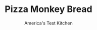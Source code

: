 ---
layout: ../../layouts/MarkdownPostLayout.astro
title: Pizza Monkey Bread
author: America's Test Kitchen
pubDate: 2023-03-15
description: "As a fresh twist on sweet monkey bread, this pizza-flavored version is a knockout concept. Too bad most of the recipes we tried failed to execute it well."
image_url: https://res.cloudinary.com/hksqkdlah/image/upload/ar_1:1,c_fill,dpr_2.0,f_auto,fl_lossy.progressive.strip_profile,g_faces:auto,q_auto:low,w_344/19999_sfs-pizzamonkeybread-v2-9
tags: ["Appetizers","Make Ahead","Breads","Cookbook Collection"]
calories: 5118
protein: 25
carbohydrates: 66
fats: 
fiber: 5
ingredients: ["2 (1-pound) balls, pizza dough","4 ounces sliced, pepperoni","3 tablespoons, extra-virgin olive oil","1 1/2 ounces, Parmesan cheese, grated (3/4 cup)","1/2 teaspoon, dried oregano","8 (4 1/2-inch) sticks, mozzarella string cheese","3 tablespoons, extra-virgin olive oil","4 , garlic cloves, minced","1 (28-ounce) can, crushed tomatoes","1/2 teaspoon, dried oregano","1/2 teaspoon, salt","1/2 teaspoon, pepper"]
serves: 8
time: "1¾ hours, plus 30 minutes rising and 20 minutes cooling"
instructions: ["FOR THE MONKEY BREAD: Line baking sheet with parchment paper and sprinkle with flour. Roll each dough ball into 10 by 6-inch rectangle on lightly floured counter, then transfer to prepared sheet. Cover with plastic wrap and let sit for 15 minutes.","Microwave pepperoni in bowl until fat is rendered, 60 to 90 seconds, stirring halfway through microwaving. Using tongs, transfer pepperoni to paper towel–lined plate, reserving pepperoni oil in bowl (you should have about 1 tablespoon). Pat pepperoni dry with paper towels. Stir olive oil into pepperoni oil. Brush 12-cup nonstick Bundt pan with 2 teaspoons oil mixture. Combine Parmesan and oregano in separate bowl.","Working with 1 dough rectangle at a time, return to lightly floured counter and roll into 18 by 9-inch rectangle with long edge parallel to counter edge, stretching corners as needed to make neat rectangle. Starting 2 inches from long edge of dough nearest you, shingle half of pepperoni parallel to long edge. Lay 4 mozzarella sticks end to end on top of pepperoni. Sprinkle half of Parmesan mixture alongside mozzarella. Fold bottom 2-inch section of dough over filling and roll tightly toward opposite edge. Pinch seam and ends to seal. Repeat with remaining dough rectangle, remaining pepperoni, remaining 4 mozzarella sticks, and remaining Parmesan mixture.","Cut each log in half and pinch open ends to seal. Cut each log in half again, pinching open ends to seal. Cut each log into thirds, pinching open ends closed as you go. Place single layer of stuffed dough balls (about 6) 1/2 inch apart in prepared pan and brush tops and sides with one-fourth of oil mixture. Layer remaining dough balls in pan, brushing tops and sides with remaining oil mixture as you go. Cover pan with plastic and let rise at room temperature until slightly puffed, about 30 minutes. Adjust oven rack to lower-middle position and heat oven to 400 degrees.","FOR THE TOMATO SAUCE: Meanwhile, heat oil in small saucepan over medium heat until shimmering. Add garlic and cook until beginning to brown, about 90 seconds. Add tomatoes, oregano, salt, and pepper and bring to boil. Reduce heat to medium-low and simmer until slightly thickened, about 10 minutes. Remove from heat, cover, and set aside.","Bake until well browned, about 40 minutes, rotating pan halfway through baking. Transfer pan to wire rack and let cool for 10 minutes. Place serving platter on top of pan and invert. Let cool 10 minutes longer. Reheat sauce and transfer to serving bowl. Serve monkey bread with sauce.","TO MAKE AHEAD: Monkey bread can be assembled, covered with plastic wrap, and refrigerated for up to 24 hours. Let sit on counter for 20 minutes before baking, increasing time by 5 to 10 minutes."]
nutrition: ["494 mg Potassium","397 mg Phosphorus","470 mg Calcium","5 mg Iron","68 mg Magnesium","1337 mg Sodium","2 mg Zinc","30 g Fat","6 mg Niacin (B3)","13 g Monounsaturated","3 g Polyunsaturated","9 mg Vitamin C","44 mg Cholesterol","10 g Saturated","5 g Fiber","182 µg Folic acid","50 µg Folate (food)","5 g Sugars","15 µg Vitamin K","146 g Water","66 g Carbs","361 µg Folate equivalent (total)","25 g Protein","3 mg Vitamin E","1 µg Vitamin B12","88 µg Vitamin A","639 kcal Energy","5118 calories"]
notes: "You will need all-purpose flour for dusting the counter. If the dough becomes slack or difficult to work with, refrigerate it for 10 minutes. Seal the open ends of the filled dough after each cut in order to keep the filling from leaking out. If your string cheese sticks are longer than 4 1/2 inches, trim any overhang once you’ve placed the cheese on the dough."
---